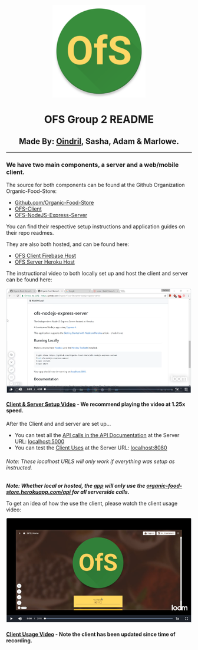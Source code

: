 <p align="center">
  <a href="https://organic-food-store.firebaseapp.com" target="_blank">
    <img src="https://raw.githubusercontent.com/Organic-Food-Store/ofs-client/master/images/logo.png" width="50%">
  </a>
</p>

<h1 align="center">OFS Group 2 README</h1>

<h2 align="center">Made By:  <a href="https://odutta.me" target="_blank">Oindril</a>, Sasha, Adam & Marlowe.</h2>

---

### We have two main components, a server and a web/mobile client.

The source for both components can be found at the Github Organization Organic-Food-Store:

- [Github.com/Organic-Food-Store](https://github.com/Organic-Food-Store)
- [OFS-Client](https://github.com/Organic-Food-Store/ofs-client)
- [OFS-NodeJS-Express-Server](https://github.com/Organic-Food-Store/ofs-nodejs-express-server)

You can find their respective setup instructions and application guides on their repo readmes.

They are also both hosted, and can be found here:

- [OFS Client Firebase Host](https://organic-food-store.firebaseapp.com)
- [OFS Server Heroku Host](https://organic-food-store.herokuapp.com/api)

The instructional video to both locally set up and host the client and server can be found here:

[![Verify Steps with Client & Server Setup Video](https://raw.githubusercontent.com/Organic-Food-Store/ofs-client/master/dev/Capture.PNG)](https://www.useloom.com/share/0130bb002fcf408a908689f09be91490 "Verify Steps with Client & Server Setup Video")

#### [Client & Server Setup Video](https://www.useloom.com/share/0130bb002fcf408a908689f09be91490) - We recommend playing the video at 1.25x speed.

After the Client and and server are set up...

- You can test all the [API calls in the API Documentation](https://github.com/Organic-Food-Store/ofs-nodejs-express-server/blob/master/README.md#api-paths-documentation) at the Server URL: [localhost:5000](localhost:5000)
- You can test the [Client Uses](https://github.com/Organic-Food-Store/ofs-client#using-the-client) at the Server URL: [localhost:8080](localhost:8080)

###### Note: These localhost URLS will only work if everything was setup as instructed.

***Note: Whether local or hosted, the [app](https://github.com/Organic-Food-Store/ofs-client) will only use the [organic-food-store.herokuapp.com/api](https://organic-food-store.herokuapp.com/api) for all serverside calls.***

To get an idea of how the use the client, please watch the client usage video:

[![Client Usage Video](https://raw.githubusercontent.com/Organic-Food-Store/ofs-client/master/dev/Capture2.PNG)](https://www.useloom.com/share/739067c114ad4c48ae03e894049d1407 "Client Usage Video")

#### [Client Usage Video](https://www.useloom.com/share/739067c114ad4c48ae03e894049d1407) - Note the client has been updated since time of recording.
